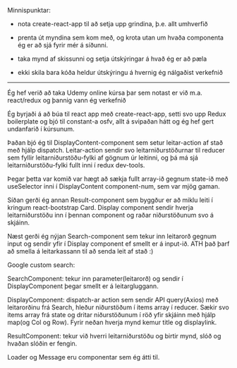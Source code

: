Minnispunktar:

- nota create-react-app til að setja upp grindina, þ.e. allt umhverfið

- prenta út myndina sem kom með, og krota utan um hvaða componenta ég er að sjá fyrir mér á síðunni.

- taka mynd af skissunni og setja útskýringar á hvað ég er að pæla

- ekki skila bara kóða heldur útskýringu á hvernig ég nálgaðist verkefnið

---

Ég hef verið að taka Udemy online kúrsa þar sem notast er við m.a. react/redux og þannig vann ég verkefnið

Ég byrjaði á að búa til react app með create-react-app, setti svo upp Redux boilerplate og bjó til constant-a osfv, allt á svipaðan hátt og ég hef gert undanfarið í kúrsunum.

Þaðan bjó ég til DisplayContent-component sem setur leitar-action af stað með hjálp dispatch. Leitar-action sendir svo leitarniðurstöðurnar til reducer sem fyllir leitarniðurstöðu-fylki af gögnum úr leitinni, og þá má sjá leitarniðurstöðu-fylki fullt inni í redux dev-tools.

Þegar þetta var komið var hægt að sækja fullt array-ið gegnum state-ið með useSelector inni í DisplayContent component-num, sem var mjög gaman.

Síðan gerði ég annan Result-component sem byggður er að miklu leiti í kringum react-bootstrap Card. Display component sendir hverja leitarniðurstöðu inn í þennan component og raðar niðurstöðunum svo á skjáinn.

Næst gerði ég nýjan Search-component sem tekur inn leitarorð gegnum input og sendir yfir í Display component ef smellt er á input-ið. ATH það þarf að smella á leitarkassann til að senda leit af stað :)

Google custom search:

SearchComponent:
tekur inn parameter(leitarorð) og sendir í DisplayComponent þegar smellt er á leitargluggann.

DisplayComponent:
dispatch-ar action sem sendir API query(Axios) með leitarorðinu frá Search, hleður niðurstöðum í items array í reducer.
Sækir svo items array frá state og dritar niðurstöðunum í röð yfir skjáinn með hjálp map(og Col og Row). Fyrir neðan hverja mynd kemur title og displaylink.

ResultComponent:
tekur við hverri leitarniðurstöðu og birtir mynd, slóð og hvaðan slóðin er fengin.

Loader og Message eru componentar sem ég átti til.
